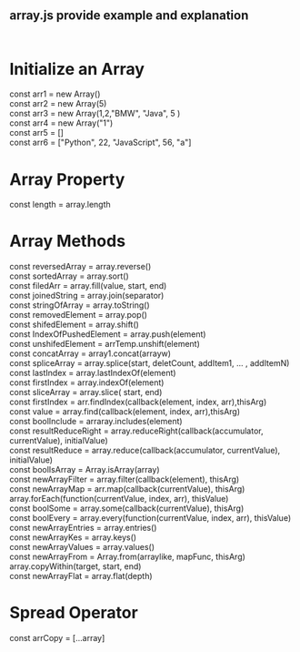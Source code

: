<br />

## array.js provide example and explanation <br /> <br />
# Initialize an Array

const arr1 = new Array() <br />
const arr2 = new Array(5)<br />
const arr3 = new Array(1,2,"BMW", "Java", 5 )<br />
const arr4 = new Array("1")<br />
const arr5 = []<br />
const arr6 = ["Python", 22, "JavaScript", 56, "a"]<br />

# Array Property

const length = array.length

# Array Methods

const reversedArray = array.reverse()<br />
const sortedArray = array.sort()<br />
const filedArr = array.fill(value, start, end)<br />
const joinedString = array.join(separator)<br />
const stringOfArray = array.toString()<br />
const removedElement = array.pop()<br />
const shifedElement = array.shift()<br />
const IndexOfPushedElement = array.push(element)<br />
const unshifedElement = arrTemp.unshift(element)<br />
const concatArray = array1.concat(arrayw)<br />
const spliceArray = array.splice(start, deletCount, addItem1, ... , addItemN)<br />
const lastIndex = array.lastIndexOf(element)<br />
const firstIndex = array.indexOf(element)<br />
const sliceArray = array.slice( start, end)<br />
const firstIndex = arr.findIndex(callback(element, index, arr),thisArg)<br />
const value = array.find(callback(element, index, arr),thisArg)<br />
const boolInclude = arraray.includes(element)<br />
const resultReduceRight = array.reduceRight(callback(accumulator, currentValue), initialValue)<br />
const resultReduce = array.reduce(callback(accumulator, currentValue), initialValue)<br />
const boolIsArray = Array.isArray(array)<br />
const newArrayFilter = array.filter(callback(element), thisArg)<br />
const newArrayMap = arr.map(callback(currentValue), thisArg)<br />
array.forEach(function(currentValue, index, arr), thisValue)<br />
const boolSome = array.some(callback(currentValue), thisArg)<br />
const boolEvery = array.every(function(currentValue, index, arr), thisValue)<br />
const newArrayEntries = array.entries()<br />
const newArrayKes = array.keys()<br />
const newArrayValues = array.values()<br />
const newArrayFrom = Array.from(arraylike, mapFunc, thisArg)<br />
array.copyWithin(target, start, end)<br />
const newArrayFlat = array.flat(depth)<br />

# Spread Operator

const arrCopy = [...array]<br />
